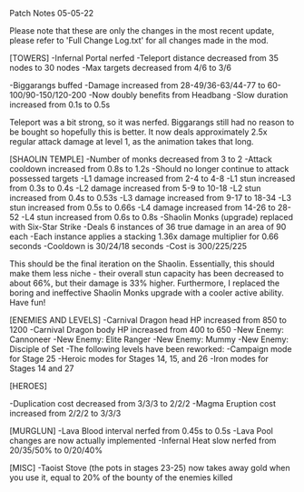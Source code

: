 Patch Notes 05-05-22

Please note that these are only the changes in the most recent update, please refer to 'Full Change Log.txt' for all changes made in the mod.

[TOWERS]
-Infernal Portal nerfed
	-Teleport distance decreased from 35 nodes to 30 nodes
	-Max targets decreased from 4/6 to 3/6

-Biggarangs buffed
	-Damage increased from 28-49/36-63/44-77 to 60-100/90-150/120-200
	-Now doubly benefits from Headbang
	-Slow duration increased from 0.1s to 0.5s

Teleport was a bit strong, so it was nerfed. Biggarangs still had no reason to be bought so hopefully this is better. It now deals approximately 2.5x regular attack damage at level 1, as the animation takes that long.

[SHAOLIN TEMPLE]
-Number of monks decreased from 3 to 2
-Attack cooldown increased from 0.8s to 1.2s
-Should no longer continue to attack possessed targets
-L1 damage increased from 2-4 to 4-8
-L1 stun increased from 0.3s to 0.4s
-L2 damage increased from 5-9 to 10-18
-L2 stun increased from 0.4s to 0.53s
-L3 damage increased from 9-17 to 18-34
-L3 stun increased from 0.5s to 0.66s
-L4 damage increased from 14-26 to 28-52
-L4 stun increased from 0.6s to 0.8s
-Shaolin Monks (upgrade) replaced with Six-Star Strike
	-Deals 6 instances of 36 true damage in an area of 90 each
	-Each instance applies a stacking 1.36x damage multiplier for 0.66 seconds
	-Cooldown is 30/24/18 seconds
	-Cost is 300/225/225

This should be the final iteration on the Shaolin. Essentially, this should make them less niche - their overall stun capacity has been decreased to about 66%, but their damage is 33% higher. Furthermore, I replaced the boring and ineffective Shaolin Monks upgrade with a cooler active ability. Have fun!


[ENEMIES AND LEVELS]
-Carnival Dragon head HP increased from 850 to 1200
-Carnival Dragon body HP increased from 400 to 650
-New Enemy: Cannoneer
-New Enemy: Elite Ranger
-New Enemy: Mummy
-New Enemy: Disciple of Set
-The following levels have been reworked:
	-Campaign mode for Stage 25
	-Heroic modes for Stages 14, 15, and 26
	-Iron modes for Stages 14 and 27 


[HEROES]

-Duplication cost decreased from 3/3/3 to 2/2/2
-Magma Eruption cost increased from 2/2/2 to 3/3/3

[MURGLUN]
-Lava Blood interval nerfed from 0.45s to 0.5s
-Lava Pool changes are now actually implemented
-Infernal Heat slow nerfed from 20/35/50% to 0/20/40%

[MISC]
-Taoist Stove (the pots in stages 23-25) now takes away gold when you use it, equal to 20% of the bounty of the enemies killed